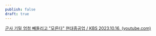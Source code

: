 ```yaml
---
publish: false
draft: true
---
```

[군사 기밀 엄청 빼돌리고 "모른다" 현대중공업 / KBS 2023.10.16. (youtube.com)](https://www.youtube.com/watch?v=IoD4adDQKX0)
